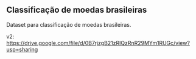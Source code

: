 Classificação de moedas brasileiras
--
Dataset para classificação de moedas brasileiras.

v2: https://drive.google.com/file/d/0B7rjzgB21zRlQzRnR29MYm1RUGc/view?usp=sharing
